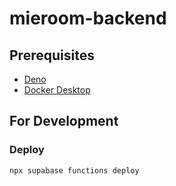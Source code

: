 # mieroom-backend

## Prerequisites

- [Deno](https://docs.deno.com/runtime/getting_started/installation/)
- [Docker Desktop](https://docs.docker.com/desktop/)

## For Development

### Deploy

```shell
npx supabase functions deploy
```
